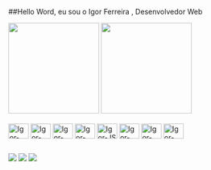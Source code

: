 <link rel="stylesheet" href="https://cdn.jsdelivr.net/gh/devicons/devicon@v2.15.1/devicon.min.css">
          

##Hello Word, eu sou o Igor Ferreira , Desenvolvedor Web

<div>
  
<img height="180em" src="https://github-readme-stats.vercel.app/api?username=IgorF3rreira&show_icons=true&theme=radical"/>

<img height="180em" src="https://github-readme-stats.vercel.app/api/top-langs/?username=IgorF3rreira&layout=compact&langs_count=16&theme=dark"/>

</div>

<div style="display: inline-block"> <br>
  <img align="center" alt="Igor-Bootstrap" height="30px" width="40px" src="https://cdn.jsdelivr.net/gh/devicons/devicon/icons/bootstrap/bootstrap-original.svg" >       
  <img align="center" alt="Igor-Csharp" height="30px" width="40px"  src="https://cdn.jsdelivr.net/gh/devicons/devicon/icons/csharp/csharp-original.svg" >
 <img  align="center" alt="Igor-Css" height="30px" width="40px"   src="https://cdn.jsdelivr.net/gh/devicons/devicon/icons/css3/css3-original.svg" >
   <img align="center" alt="Igor-Html" height="30px" width="40px" src="https://cdn.jsdelivr.net/gh/devicons/devicon/icons/html5/html5-original.svg" >     
      <img align="center" alt="Igor-JS" height="30px" width="40px" src="https://cdn.jsdelivr.net/gh/devicons/devicon/icons/javascript/javascript-original.svg" >     
         <img align="center" alt="Igor-Html" height="30px" width="40px" src="https://cdn.jsdelivr.net/gh/devicons/devicon/icons/mysql/mysql-original-wordmark.svg">     
            <img align="center" alt="Igor-Html" height="30px" width="40px" src="https://cdn.jsdelivr.net/gh/devicons/devicon/icons/php/php-original.svg" /> 
     <img align="center" alt="Igor-Html" height="30px" width="40px" src="https://cdn.jsdelivr.net/gh/devicons/devicon/icons/wordpress/wordpress-original.svg" >     
          
</div>

##

<div >
  <a href="mailto:igorferreira03@outlook.com.br" target="_blank"><img src="https://img.shields.io/badge/Microsoft_Outlook-0078D4?style=for-the-badge&logo=microsoft-outlook&logoColor=white" ></a>
   <a href="https://www.linkedin.com/in/igor-ferreira-05b56622a/" target="_blank"><img src="https://img.shields.io/badge/LinkedIn-0077B5?style=for-the-badge&logo=linkedin&logoColor=white" ></a>
 <a href="https://instagram.com/_igors4ntos" target="_blank"><img src="https://img.shields.io/badge/-Instagram-%23E4405F?style=for-the-badge&logo=instagram&logoColor=white" target="_blank"></a>   
</div>

